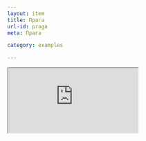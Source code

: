 ```yaml
---
layout: item
title: Прага
url-id: praga
meta: Прага

category: examples

---
```


<div class="embed-responsive embed-responsive-16by9">
  <iframe class="embed-responsive-item" src="https://www.youtube.com/embed/Y-NYdHwdM4w"></iframe>
</div>

